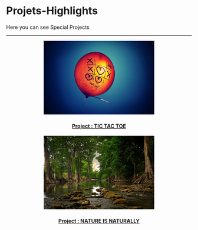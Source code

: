 # Projets-Highlights
Here you can see Special Projects
<hr>

<p align="center">
    <img src="https://raw.githubusercontent.com/Siddharth-Oficial/Projets-Highlights/main/Tic%20Tac%20Toe/TTT%20love%20balloon.webp" height="200px" width="300px">
    <h4 align="center"><a href="https://siddharth-oficial.github.io/Projets-Highlights/Tic Tac Toe/ttt.html" target="_blank"> Project : TIC TAC TOE </a></h4>
</p>


<p align="center">
    <img src="https://raw.githubusercontent.com/Siddharth-Oficial/Projets-Highlights/main/Nature/Images/Welcome%20Nature.jpeg" height="200px" width="300px">
    <h4 align="center"><a href="https://siddharth-oficial.github.io/Projets-Highlights/Nature/Nature.html" target="_blank"> Project : NATURE IS NATURALLY </a></h4>
</p>
